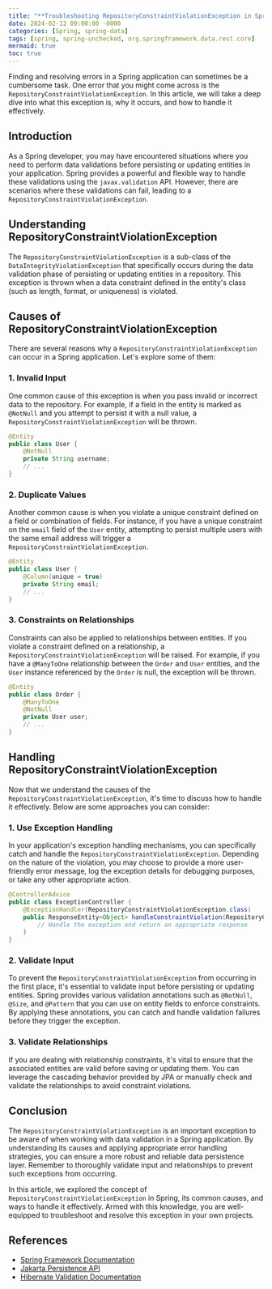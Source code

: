 ```yaml
---
title: "**Troubleshooting RepositoryConstraintViolationException in Spring**"
date: 2024-02-12 09:00:00 -0000
categories: [Spring, spring-data]
tags: [spring, spring-unchecked, org.springframework.data.rest.core]
mermaid: true
toc: true
---
```



Finding and resolving errors in a Spring application can sometimes be a cumbersome task. One error that you might come across is the `RepositoryConstraintViolationException`. In this article, we will take a deep dive into what this exception is, why it occurs, and how to handle it effectively.


## Introduction
As a Spring developer, you may have encountered situations where you need to perform data validations before persisting or updating entities in your application. Spring provides a powerful and flexible way to handle these validations using the `javax.validation` API. However, there are scenarios where these validations can fail, leading to a `RepositoryConstraintViolationException`.

## Understanding RepositoryConstraintViolationException
The `RepositoryConstraintViolationException` is a sub-class of the `DataIntegrityViolationException` that specifically occurs during the data validation phase of persisting or updating entities in a repository. This exception is thrown when a data constraint defined in the entity's class (such as length, format, or uniqueness) is violated.

## Causes of RepositoryConstraintViolationException
There are several reasons why a `RepositoryConstraintViolationException` can occur in a Spring application. Let's explore some of them:

### 1. Invalid Input
One common cause of this exception is when you pass invalid or incorrect data to the repository. For example, if a field in the entity is marked as `@NotNull` and you attempt to persist it with a null value, a `RepositoryConstraintViolationException` will be thrown.

```java
@Entity
public class User {
    @NotNull
    private String username;
    // ...
}
```

### 2. Duplicate Values
Another common cause is when you violate a unique constraint defined on a field or combination of fields. For instance, if you have a unique constraint on the `email` field of the `User` entity, attempting to persist multiple users with the same email address will trigger a `RepositoryConstraintViolationException`.

```java
@Entity
public class User {
    @Column(unique = true)
    private String email;
    // ...
}
```

### 3. Constraints on Relationships
Constraints can also be applied to relationships between entities. If you violate a constraint defined on a relationship, a `RepositoryConstraintViolationException` will be raised. For example, if you have a `@ManyToOne` relationship between the `Order` and `User` entities, and the `User` instance referenced by the `Order` is null, the exception will be thrown.

```java
@Entity
public class Order {
    @ManyToOne
    @NotNull
    private User user;
    // ...
}
```

## Handling RepositoryConstraintViolationException
Now that we understand the causes of the `RepositoryConstraintViolationException`, it's time to discuss how to handle it effectively. Below are some approaches you can consider:

### 1. Use Exception Handling
In your application's exception handling mechanisms, you can specifically catch and handle the `RepositoryConstraintViolationException`. Depending on the nature of the violation, you may choose to provide a more user-friendly error message, log the exception details for debugging purposes, or take any other appropriate action.

```java
@ControllerAdvice
public class ExceptionController {
    @ExceptionHandler(RepositoryConstraintViolationException.class)
    public ResponseEntity<Object> handleConstraintViolation(RepositoryConstraintViolationException ex) {
        // Handle the exception and return an appropriate response
    }
}
```

### 2. Validate Input
To prevent the `RepositoryConstraintViolationException` from occurring in the first place, it's essential to validate input before persisting or updating entities. Spring provides various validation annotations such as `@NotNull`, `@Size`, and `@Pattern` that you can use on entity fields to enforce constraints. By applying these annotations, you can catch and handle validation failures before they trigger the exception.

### 3. Validate Relationships
If you are dealing with relationship constraints, it's vital to ensure that the associated entities are valid before saving or updating them. You can leverage the cascading behavior provided by JPA or manually check and validate the relationships to avoid constraint violations.

## Conclusion
The `RepositoryConstraintViolationException` is an important exception to be aware of when working with data validation in a Spring application. By understanding its causes and applying appropriate error handling strategies, you can ensure a more robust and reliable data persistence layer. Remember to thoroughly validate input and relationships to prevent such exceptions from occurring.

In this article, we explored the concept of `RepositoryConstraintViolationException` in Spring, its common causes, and ways to handle it effectively. Armed with this knowledge, you are well-equipped to troubleshoot and resolve this exception in your own projects.

## References
- [Spring Framework Documentation](https://docs.spring.io/spring-framework/docs/current/reference/html/index.html)
- [Jakarta Persistence API](https://jakarta.ee/specifications/persistence/3.0/)
- [Hibernate Validation Documentation](https://docs.jboss.org/hibernate/stable/validator/reference/en-US/html_single/)
